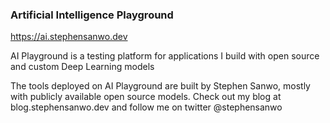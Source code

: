 ### Artificial Intelligence Playground

https://ai.stephensanwo.dev

AI Playground is a testing platform for applications I build with open source and custom Deep Learning models

The tools deployed on AI Playground are built by Stephen Sanwo, mostly with publicly available open source models. Check out my blog at blog.stephensanwo.dev and follow me on twitter @stephensanwo
